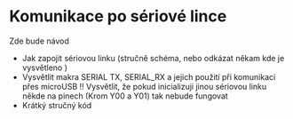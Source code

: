 # Komunikace po sériové lince

Zde bude návod
* Jak zapojit sériovou linku (stručně schéma, nebo odkázat někam kde je vysvětleno )
* Vysvětlit makra SERIAL TX, SERIAL_RX a jejich použití při komunikaci přes microUSB !! Vysvětlit, že pokud inicializuji jinou sériovou linku někde na pinech (Krom Y00 a Y01) tak nebude fungovat
* Krátký stručný kód
 